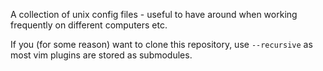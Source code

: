 A collection of unix config files - useful to have around when working frequently on different computers etc.

If you (for some reason) want to clone this repository, use ```--recursive``` as most vim plugins
are stored as submodules.
